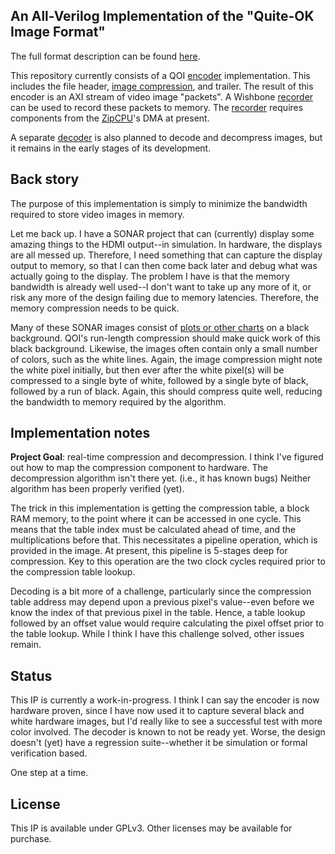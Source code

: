 ## An All-Verilog Implementation of the "Quite-OK Image Format"

The full format description can be found
[here](https://qoiformat.org/qoi-specification.pdf).

This repository currently consists of a QOI [encoder](rtl/qoi_encoder.v)
implementation.  This includes the file header,
[image compression](rtl/qoi_compress.v), and trailer.  The result of this
encoder is an AXI stream of video image "packets".  A
Wishbone [recorder](rtl/qoi_recorder.v) can be used to record these packets to
memory.  The [recorder](rtl/qoi_recorder.v) requires components from the
[ZipCPU](https://github.com/ZipCPU)'s DMA at present.

A separate [decoder](rtl/qoi_decoder.v) is also planned to decode
and decompress images, but it remains in the early stages of its development.

## Back story

The purpose of this implementation is simply to minimize the bandwidth
required to store video images in memory.

Let me back up.  I have a SONAR project that can (currently) display some
amazing things to the HDMI output--in simulation.  In hardware, the displays
are all messed up.  Therefore, I need something that can capture the display
output to memory, so that I can then come back later and debug what was
actually going to the display.  The problem I have is that the memory bandwidth
is already well used--I don't want to take up any more of it, or risk any
more of the design failing due to memory latencies.  Therefore, the memory
compression needs to be quick.

Many of these SONAR images consist of [plots or other
charts](https://github.com/ZipCPU/vgasim/tree/dev/rtl/gfx) on a black
background.  QOI's run-length compression should make quick work of this black
background.  Likewise, the images often contain only a small number of colors,
such as the white lines.  Again, the image compression might note the white
pixel initially, but then ever after the white pixel(s) will be compressed to
a single byte of white, followed by a single byte of black, followed by a run
of black.  Again, this should compress quite well, reducing the bandwidth to
memory required by the algorithm.

## Implementation notes

**Project Goal**: real-time compression and decompression.  I think I've
figured out how to map the compression component to hardware.  The
decompression algorithm isn't there yet.  (i.e., it has known bugs) Neither
algorithm has been properly verified (yet).

The trick in this implementation is getting the compression table, a block RAM
memory, to the point where it can be accessed in one cycle.  This means that
the table index must be calculated ahead of time, and the multiplications
before that.  This necessitates a pipeline operation, which is provided in
the image.  At present, this pipeline is 5-stages deep for compression.
Key to this operation are the two clock cycles required prior to the compression
table lookup.

Decoding is a bit more of a challenge, particularly since the compression
table address may depend upon a previous pixel's value--even before we know
the index of that previous pixel in the table.  Hence, a table lookup followed
by an offset value would require calculating the pixel offset prior to the
table lookup.  While I think I have this challenge solved, other issues
remain.

## Status

This IP is currently a work-in-progress.  I think I can say the encoder is now
hardware proven, since I have now used it to capture several black and white
hardware images, but I'd really like to see a successful test with more
color involved.  The decoder is known to not be ready yet.  Worse, the design
doesn't (yet) have a regression suite--whether it be simulation or formal
verification based.

One step at a time.

## License

This IP is available under GPLv3.  Other licenses may be available for
purchase.

